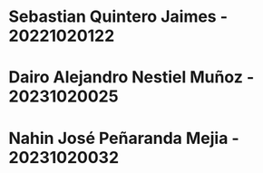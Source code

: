 # Sebastian Quintero Jaimes - 20221020122

# Dairo Alejandro Nestiel Muñoz - 20231020025

# Nahin José Peñaranda Mejia - 20231020032
